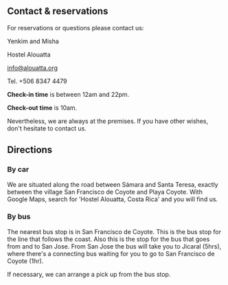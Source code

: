 ## Contact & reservations


For reservations or questions please contact us:


Yenkim and Misha

Hostel Alouatta

[info@alouatta.org](mailto:info@alouatta.org)

Tel. +506 8347 4479


**Check-in time** is between 12am and 22pm.

**Check-out time** is 10am.


Nevertheless, we are always at the premises. If you have other wishes, don't hesitate to contact us.


## Directions


### By car
We are situated along the road between Sámara and Santa Teresa, exactly between 
the village San Francisco de Coyote and Playa Coyote. With Google Maps, search for 'Hostel Alouatta, Costa Rica' and you will find us. 


### By bus
The nearest bus stop is in San Francisco de Coyote. This is the bus stop for the line that follows the coast. Also this is the stop for the bus that goes from and to San Jose. 
From San Jose the bus will take you to Jicaral (5hrs), where there's a connecting bus waiting for you to go to San Francisco de Coyote (1hr).


If necessary, we can arrange a pick up from the bus stop. 



